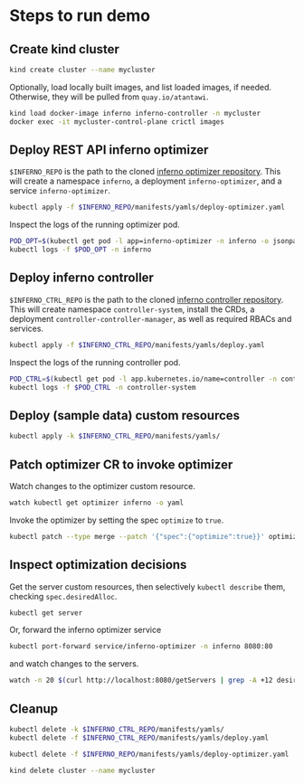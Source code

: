 # Steps to run demo

## Create kind cluster

```bash
kind create cluster --name mycluster
```

Optionally, load locally built images, and list loaded images, if needed.
Otherwise, they will be pulled from `quay.io/atantawi`.

```bash
kind load docker-image inferno inferno-controller -n mycluster
docker exec -it mycluster-control-plane crictl images
```

## Deploy REST API inferno optimizer

`$INFERNO_REPO` is the path to the cloned [inferno optimizer repository](https://github.com/llm-inferno/optimizer).
This will create a namespace `inferno`, a deployment `inferno-optimizer`, and a service `inferno-optimizer`.

```bash
kubectl apply -f $INFERNO_REPO/manifests/yamls/deploy-optimizer.yaml
```

Inspect the logs of the running optimizer pod.

```bash
POD_OPT=$(kubectl get pod -l app=inferno-optimizer -n inferno -o jsonpath="{.items[0].metadata.name}")
kubectl logs -f $POD_OPT -n inferno 
```

## Deploy inferno controller

`$INFERNO_CTRL_REPO` is the path to the cloned [inferno controller repository](https://github.com/llm-inferno/controller).
This will create namespace `controller-system`, install the CRDs, a deployment `controller-controller-manager`, as well as required RBACs and services.

```bash
kubectl apply -f $INFERNO_CTRL_REPO/manifests/yamls/deploy.yaml
```

Inspect the logs of the running controller pod.

```bash
POD_CTRL=$(kubectl get pod -l app.kubernetes.io/name=controller -n controller-system -o jsonpath="{.items[0].metadata.name}")
kubectl logs -f $POD_CTRL -n controller-system 
```

## Deploy (sample data) custom resources

```bash
kubectl apply -k $INFERNO_CTRL_REPO/manifests/yamls/
```

## Patch optimizer CR to invoke optimizer

Watch changes to the optimizer custom resource.

```bash
watch kubectl get optimizer inferno -o yaml
```

Invoke the optimizer by setting the spec `optimize` to `true`.

```bash
kubectl patch --type merge --patch '{"spec":{"optimize":true}}' optimizer inferno
```

## Inspect optimization decisions

Get the server custom resources, then selectively `kubectl describe` them, checking `spec.desiredAlloc`.

```bash
kubectl get server
```

Or, forward the inferno optimizer service

```bash
kubectl port-forward service/inferno-optimizer -n inferno 8080:80
```

and watch changes to the servers.

```bash
watch -n 20 $(curl http://localhost:8080/getServers | grep -A +12 desiredAlloc)
```

## Cleanup

```bash
kubectl delete -k $INFERNO_CTRL_REPO/manifests/yamls/
kubectl delete -f $INFERNO_CTRL_REPO/manifests/yamls/deploy.yaml

kubectl delete -f $INFERNO_REPO/manifests/yamls/deploy-optimizer.yaml

kind delete cluster --name mycluster
```
